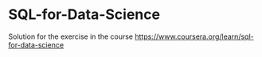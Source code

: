# SQL-for-Data-Science
Solution for the exercise in the course https://www.coursera.org/learn/sql-for-data-science
